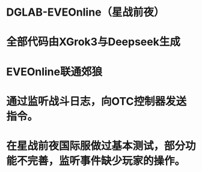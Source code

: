 # DGLAB-EVEOnline（星战前夜）
# 全部代码由XGrok3与Deepseek生成
# EVEOnline联通郊狼
# 通过监听战斗日志，向OTC控制器发送指令。
# 在星战前夜国际服做过基本测试，部分功能不完善，监听事件缺少玩家的操作。
